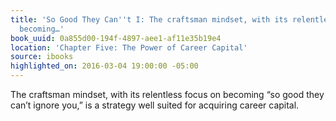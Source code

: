 ```yaml
---
title: 'So Good They Can''t I: The craftsman mindset, with its relentless focus on
  becoming…'
book_uuid: 0a855d00-194f-4897-aee1-af11e35b19e4
location: 'Chapter Five: The Power of Career Capital'
source: ibooks
highlighted_on: 2016-03-04 19:00:00 -05:00
---
```


The craftsman mindset, with its relentless focus on becoming “so good they can’t ignore you,” is a strategy well suited for acquiring career capital.